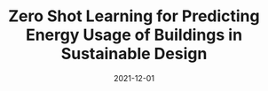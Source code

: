 ---
title: "Zero Shot Learning for Predicting Energy Usage of Buildings in Sustainable Design"
collection: publications
permalink: /publication/2021-ZSL
date: 2021-12-01
paperurl: https://arxiv.org/abs/2202.05206
citation: '<b>Arun Zachariah</b>, Praveen Rao, Brian Corn, and Dominique Davison - &quot;Zero Shot Learning for Predicting Energy Usage of Buildings in Sustainable Design.&quot; <i>AAAI Workshop on AI to Accelerate Science and Engineering (AI2ASE)</i>, 4 pages, Canada, 2022.'
---